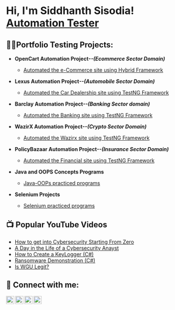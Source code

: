 <h1>Hi, I'm Siddhanth Sisodia! <br/><a href="https://github.com/joshmadakor1">Automation Tester</a> <a href="https://www.linkedin.com/in/joshmadakor/"></a></h1>

<h2>👨‍💻Portfolio Testing Projects:</h2>

- <b>OpenCart Automation Project<i>--(Ecommerce Sector Domain)</b></i>
  - [Automated the e-Commerce site using Hybrid Framework](https://github.com/ssisodi/OpenCartProject_EcommerceDomain.git)
- <b>Lexus Automation Project<i>--(Automobile Sector Domain)</b></i>
  - [Automated the Car Dealership site using TestNG Framework](https://github.com/ssisodi/Lexus-Automobile-Project.git) <b><i></b></i>
- <b>Barclay Automation Project<i>--(Banking Sector domain)</b></i>
  - [Automated the Banking site using TestNG Framework](https://github.com/ssisodi/Barclay-Automation-Project.git) <b><i></b></i>
- <b>WazirX Automation Project<i>--(Crypto Sector Domain)</b></i>
  - [Automated the Wazirx site using TestNG Framework](https://github.com/joshmadakor1/Sentinel-Lab)
- <b>PolicyBazaar Automation Project<i>--(Insurance Sector Domain)</b></i>
  - [Automated the Financial site using TestNG Framework](https://github.com/joshmadakor1/Sentinel-Lab)
  
- <b>Java and OOPS Concepts Programs </b>
  - [Java-OOPs practiced programs](https://github.com/ssisodi/Java_Programs_Practiced.git)
- <b>Selenium Projects</b>
  - [Selenium practiced programs](https://github.com/ssisodi/Selenium_Practice_Programs.git)

<h2>📺 Popular YouTube Videos</h2>

- [How to get into Cybersecurity Starting From Zero](https://www.youtube.com/watch?v=a83ASGn_V_s)
- [A Day in the Life of a Cybersecurity Anayst](https://www.youtube.com/watch?v=uHy3oM7NnoU)
- [How to Create a KeyLogger (C#)](https://www.youtube.com/watch?v=N-L9hklSlNk)
- [Ransomware Demonstration (C#)](https://www.youtube.com/watch?v=OfvdQeh79s0)
- [Is WGU Legit?](https://www.youtube.com/watch?v=E2MwRWxDBkA)

<h2> 🤳 Connect with me:</h2>

[<img align="left" alt="JoshMadakor | YouTube" width="22px" src="https://cdn.jsdelivr.net/npm/simple-icons@v3/icons/youtube.svg" />][youtube]
[<img align="left" alt="JoshMadakor | Twitter" width="22px" src="https://cdn.jsdelivr.net/npm/simple-icons@v3/icons/twitter.svg" />][twitter]
[<img align="left" alt="JoshMadakor | LinkedIn" width="22px" src="https://cdn.jsdelivr.net/npm/simple-icons@v3/icons/linkedin.svg" />][linkedin]
[<img align="left" alt="JoshMadakor | Instagram" width="22px" src="https://cdn.jsdelivr.net/npm/simple-icons@v3/icons/instagram.svg" />][instagram]

[twitter]: https://twitter.com/joshmadakor
[youtube]: https://www.youtube.com/c/joshmadakor
[instagram]: https://www.instagram.com/joshmadakor/
[linkedin]: https://linkedin.com/in/joshmadakor

<!--
**joshmadakor1/joshmadakor1** is a ✨ _special_ ✨ repository because its `README.md` (this file) appears on your GitHub profile.

Here are some ideas to get you started:

- 🔭 I’m currently working on ...
- 🌱 I’m currently learning ...
- 👯 I’m looking to collaborate on ...
- 🤔 I’m looking for help with ...
- 💬 Ask me about ...
- 📫 How to reach me: ...
- 😄 Pronouns: ...
- ⚡ Fun fact: ...
-->
